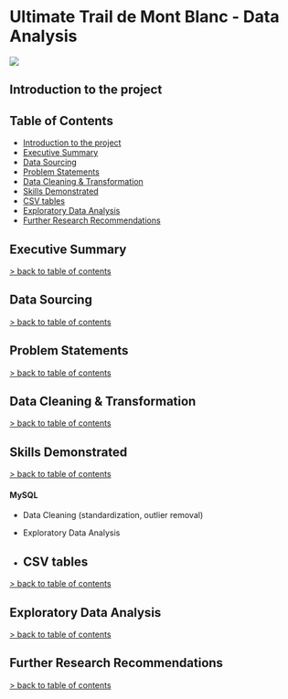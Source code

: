 # Ultimate Trail de Mont Blanc - Data Analysis

![](Photos/UTMB-Photo.avif)

## Introduction to the project <a name="introduction"></a>

## Table of Contents <a name="table-of-contents"></a>
- [Introduction to the project](#introduction)
- [Executive Summary](#executive-summary)
- [Data Sourcing](#data-sourcing)
- [Problem Statements](#problem-statements)
- [Data Cleaning & Transformation](#anchor-data-cleaning-transformation)
- [Skills Demonstrated](#skills-demonstrated)
- [CSV tables](#csv-tables)
- [Exploratory Data Analysis](#exploratory-data-analysis)
- [Further Research Recommendations](#further-research-recommendations)

## Executive Summary
[> back to table of contents](#table-of-contents)


## Data Sourcing
[> back to table of contents](#table-of-contents)


## Problem Statements
[> back to table of contents](#table-of-contents)


## Data Cleaning & Transformation <a name="anchor-data-cleaning-transformation"></a>
[> back to table of contents](#table-of-contents)


## Skills Demonstrated
[> back to table of contents](#table-of-contents)


#### MySQL
- Data Cleaning (standardization, outlier removal)
- Exploratory Data Analysis


- ## CSV tables
[> back to table of contents](#table-of-contents)


## Exploratory Data Analysis
[> back to table of contents](#table-of-contents)


## Further Research Recommendations
[> back to table of contents](#table-of-contents)
